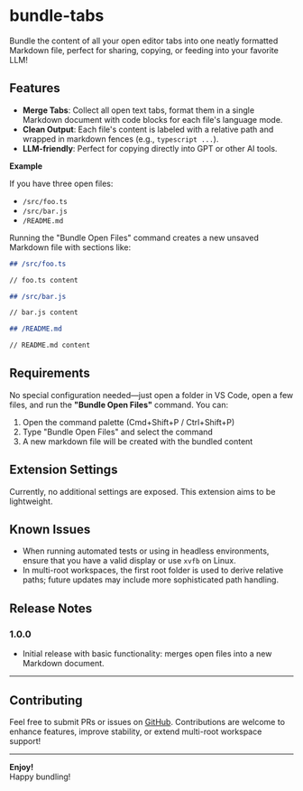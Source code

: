 # bundle-tabs

Bundle the content of all your open editor tabs into one neatly formatted Markdown file, perfect for sharing, copying, or feeding into your favorite LLM!  

## Features

- **Merge Tabs**: Collect all open text tabs, format them in a single Markdown document with code blocks for each file's language mode.  
- **Clean Output**: Each file's content is labeled with a relative path and wrapped in markdown fences (e.g., ```typescript ...```).  
- **LLM-friendly**: Perfect for copying directly into GPT or other AI tools.

**Example**  

If you have three open files:  

- `/src/foo.ts`
- `/src/bar.js`
- `/README.md`

Running the "Bundle Open Files" command creates a new unsaved Markdown file with sections like:

```md
## /src/foo.ts

// foo.ts content

## /src/bar.js

// bar.js content

## /README.md

// README.md content
```

## Requirements

No special configuration needed—just open a folder in VS Code, open a few files, and run the **"Bundle Open Files"** command. You can:
1. Open the command palette (Cmd+Shift+P / Ctrl+Shift+P)
2. Type "Bundle Open Files" and select the command
3. A new markdown file will be created with the bundled content

## Extension Settings

Currently, no additional settings are exposed. This extension aims to be lightweight.

## Known Issues

- When running automated tests or using in headless environments, ensure that you have a valid display or use `xvfb` on Linux.  
- In multi-root workspaces, the first root folder is used to derive relative paths; future updates may include more sophisticated path handling.

## Release Notes

### 1.0.0

- Initial release with basic functionality: merges open files into a new Markdown document.

---

## Contributing

Feel free to submit PRs or issues on [GitHub](https://github.com/propstreet/bundle-tabs). Contributions are welcome to enhance features, improve stability, or extend multi-root workspace support!

---

**Enjoy!**  
Happy bundling!
